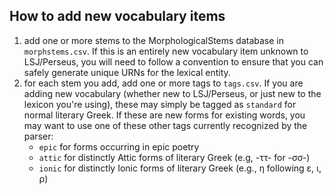 ## How to add new vocabulary items ##


1. add one or more stems to the MorphologicalStems database in `morphstems.csv`.  If this is an entirely new vocabulary item unknown to LSJ/Perseus, you will need to follow a convention to ensure that you can safely generate unique URNs for the lexical entity.
2. for each stem you add, add one or more tags to `tags.csv`.   If you are adding new vocabulary (whether new to LSJ/Perseus, or just new to the lexicon you're using), these may simply be tagged as `standard` for normal literary Greek.  If these are new forms for existing words, you may want to use one of these other tags currently recognized by the parser:
    - `epic` for forms occurring in epic poetry
    - `attic` for distinctly Attic forms of literary Greek (e.g, -ττ- for -σσ-)
    - `ionic` for distinctly Ionic forms of literary Greek (e.g., η following ε, ι, ρ)
